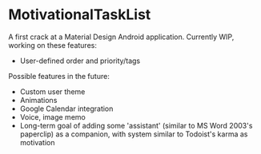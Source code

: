 # MotivationalTaskList
A first crack at a Material Design Android application. Currently WIP, working on these features:

- User-defined order and priority/tags

Possible features in the future:
- Custom user theme
- Animations
- Google Calendar integration
- Voice, image memo
- Long-term goal of adding some 'assistant' (similar to MS Word 2003's paperclip) as a companion, 
  with system similar to Todoist's karma as motivation
